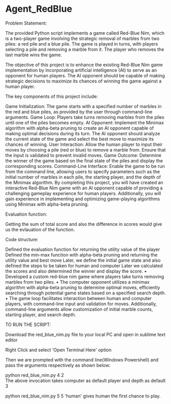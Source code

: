 # Agent_RedBlue
Problem Statement:

The provided Python script implements a game called Red-Blue Nim, which is a two-player game involving the strategic removal of marbles from two piles: a red pile and a blue pile. The game is played in turns, with players selecting a pile and removing a marble from it. The player who removes the last marble wins the game.

The objective of this project is to enhance the existing Red-Blue Nim game implementation by incorporating artificial intelligence (AI) to serve as an opponent for human players. The AI opponent should be capable of making strategic decisions to maximize its chances of winning the game against a human player.

The key components of this project include:

Game Initialization: The game starts with a specified number of marbles in the red and blue piles, as provided by the user through command-line arguments.
Game Loop: Players take turns removing marbles from the piles until one of the piles becomes empty.
AI Opponent: Implement the Minimax algorithm with alpha-beta pruning to create an AI opponent capable of making optimal decisions during its turn. The AI opponent should analyze the current state of the game and select the best move to maximize its chances of winning.
User Interaction: Allow the human player to input their moves by choosing a pile (red or blue) to remove a marble from. Ensure that the input is validated to prevent invalid moves.
Game Outcome: Determine the winner of the game based on the final state of the piles and display the corresponding scores.
Command-Line Interface: Enable the game to be run from the command line, allowing users to specify parameters such as the initial number of marbles in each pile, the starting player, and the depth of the Minimax algorithm.
By completing this project, you will have created an interactive Red-Blue Nim game with an AI opponent capable of providing a challenging gameplay experience for human players. Additionally, you will gain experience in implementing and optimizing game-playing algorithms using Minimax with alpha-beta pruning.


Evaluation function:

Getting the sum of total score and also the difference in scores would give us the evlauation of the function.

Code structure:

Defined the evaluation function for returning the utility value of the player
Defined the min-max function with alpha-beta pruning and returning the utility value and best move
Later, we define the initial game state and also defined the steps to be taken for human and computer
Later we calculated the scores and also determined the winner and display the score.
•	Developed a custom red-blue nim game where players take turns removing marbles from two piles. 
•	The computer opponent utilizes a minimax algorithm with alpha-beta pruning to determine optimal moves, efficiently searching through potential game states based on a specified search depth. 
•	The game loop facilitates interaction between human and computer players, with command-line input and validation for moves. Additionally, command-line arguments allow customization of initial marble counts, starting player, and search depth.



TO RUN THE SCRIPT:

Download the red_blue_nim.py file to your local PC and open in sublime text editor

Right Click and select 'Open Terminal Here' option

Then we are prompted with the command line(Windows Powershell) and pass the arguments respectively as shown below:

python red_blue_nim.py 4 2  
The above invocation takes computer as default player and depth as default 3 


python red_blue_nim.py 5 5 'human'
gives human the first chance to play.

